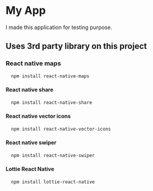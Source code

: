 # My App

I made this application for testing purpose.

## Uses 3rd party library on this project

### React native maps

```bash
  npm install react-native-maps
```

#### React native share

```bash
  npm install react-native-share
```

#### React native vector icons

```bash
  npm install react-native-vector-icons
```

#### React native swiper

```bash
  npm install react-native-swiper
```

#### Lottie React Native

```bash
  npm install lottie-react-native
```
